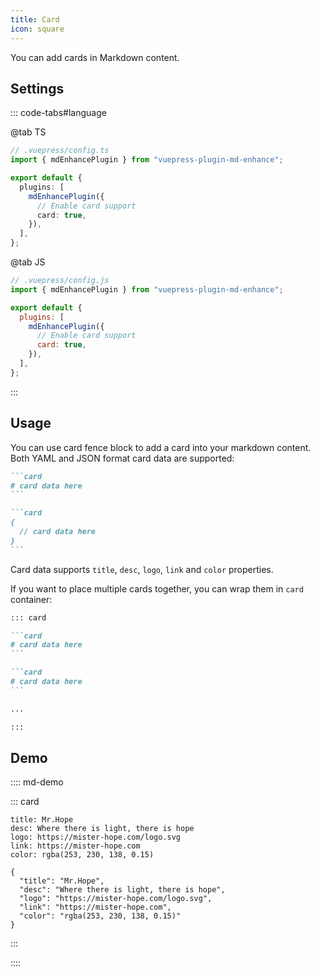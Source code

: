 ```yaml
---
title: Card
icon: square
---
```


You can add cards in Markdown content.

<!-- more -->

## Settings

::: code-tabs#language

@tab TS

```ts {8}
// .vuepress/config.ts
import { mdEnhancePlugin } from "vuepress-plugin-md-enhance";

export default {
  plugins: [
    mdEnhancePlugin({
      // Enable card support
      card: true,
    }),
  ],
};
```

@tab JS

```js {8}
// .vuepress/config.js
import { mdEnhancePlugin } from "vuepress-plugin-md-enhance";

export default {
  plugins: [
    mdEnhancePlugin({
      // Enable card support
      card: true,
    }),
  ],
};
```

:::

<!-- #region after -->

## Usage

You can use card fence block to add a card into your markdown content. Both YAML and JSON format card data are supported:

````md
```card
# card data here
```

```card
{
  // card data here
}
```
````

Card data supports `title`, `desc`, `logo`, `link` and `color` properties.

If you want to place multiple cards together, you can wrap them in `card` container:

````md
::: card

```card
# card data here
```

```card
# card data here
```

...

:::
````

## Demo

:::: md-demo

::: card

```card
title: Mr.Hope
desc: Where there is light, there is hope
logo: https://mister-hope.com/logo.svg
link: https://mister-hope.com
color: rgba(253, 230, 138, 0.15)
```

```card
{
  "title": "Mr.Hope",
  "desc": "Where there is light, there is hope",
  "logo": "https://mister-hope.com/logo.svg",
  "link": "https://mister-hope.com",
  "color": "rgba(253, 230, 138, 0.15)"
}
```

:::

::::

<!-- #endregion after -->

